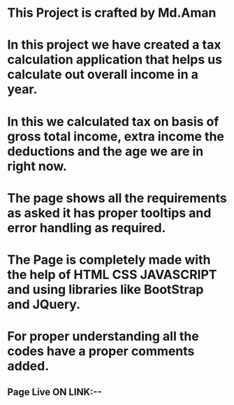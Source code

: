 # This Project is crafted by Md.Aman

# In this project we have created a tax calculation application that helps us calculate out overall income in a year.
# In this we calculated tax on basis of gross total income, extra income the deductions and the age we are in right now.
# The page shows all the requirements as asked it has proper tooltips and error handling as required.
# The Page is completely made with the help of HTML CSS JAVASCRIPT and using libraries like BootStrap and JQuery.
# For proper understanding all the codes have a proper comments added.

## Page Live ON LINK:--
